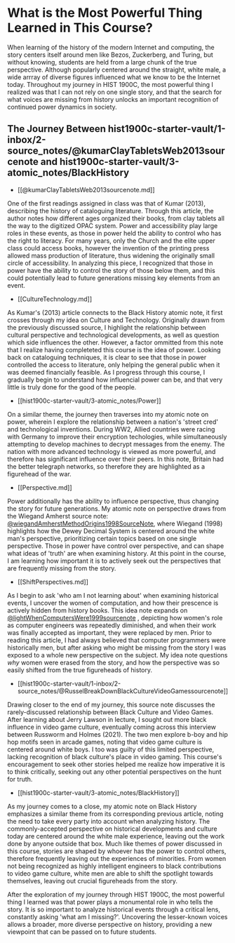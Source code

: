 
# What is the Most Powerful Thing Learned in This Course?


When learning of the history of the modern Internet and computing, the story centers itself around men like Bezos, Zuckerberg, and Turing, but without knowing, students are held from a large chunk of the true perspective. Although popularly centered around the straight, white male, a wide arrray of diverse figures influenced what we know to be the Internet today. Throughout my journey in HIST 1900C, the most powerful thing I realized was that I can not rely on one single story, and that the search for what voices are missing from history unlocks an important recognition of continued power dynamics in society. 

## The Journey Between hist1900c-starter-vault/1-inbox/2-source_notes/@kumarClayTabletsWeb2013sourcenote and hist1900c-starter-vault/3-atomic_notes/BlackHistory

- [[@kumarClayTabletsWeb2013sourcenote.md]]

One of the first readings assigned in class was that of Kumar (2013), describing the history of cataloguing literature. Through this article, the author notes how different ages organized their books, from clay tablets all the way to the digitized OPAC system. Power and accessibility play large roles in these events, as those in power held the ability to control who has the right to literacy. For many years, only the Church and the elite upper class could access books, however the invention of the printing press allowed mass production of literature, thus widening the originally small circle of accessibility. In analyzing this piece, I recognized that those in power have the ability to control the story of those below them, and this could potentially lead to future generations missing key elements from an event.

- [[CultureTechnology.md]]

As Kumar's (2013) article connects to the Black History atomic note, it first crosses through my idea on Culture and Technology. Originally drawn from the previously discussed source, I highlight the relationship between cultural perspective and technological developments, as well as question which side influences the other. However, a factor ommitted from this note that I realize having completeted this course is the idea of power. Looking back on cataloguing techniques, it is clear to see that those in power controlled the access to literature, only helping the general public when it was deemed financially feasible. As I progress through this course, I gradually begin to understand how influencial power can be, and that very little is truly done for the good of the people. 

- [[hist1900c-starter-vault/3-atomic_notes/Power]]

On a similar theme, the journey then traverses into my atomic note on power, wherein I explore the relationship between a nation's 'street cred' and technological inventions. During WW2, Allied countries were racing with Germany to improve their encryption techologies, while simultaneously attempting to develop machines to decrypt messages from the enemy. The nation with more advanced technology is viewed as more powerful, and therefore has significant influence over their peers. In this note, Britain had the better telegraph networks, so therefore they are highlighted as a figurehead of the war. 

- [[Perspective.md]]

Power additionally has the ability to influence perspective, thus changing the story for future generations. My atomic note on perspective draws from the Wiegand Amherst source note:  [@wiegandAmherstMethodOrigins1998SourceNote](@wiegandAmherstMethodOrigins1998SourceNote.md), where Wiegand (1998) highlights how the Dewey Decimal System is centered around the white man's perspective, prioritizing certain topics based on one single perspective. Those in power have control over perspective, and can shape what ideas of 'truth' are when examining history. At this point in the course, I am learning how important it is to actively seek out the perspectives that are frequently missing from the story.

- [[ShiftPerspectives.md]]

As I begin to ask 'who am I not learning about' when examining historical events, I uncover the women of computation, and how their prescence is actively hidden from history books. This idea note expands on [@lightWhenComputersWere1999sourcenote](@lightWhenComputersWere1999sourcenote.md) , depicting how women's role as computer engineers was repeatedly diminished, and when their work was finally accepted as important, they were replaced by men. Prior to reading this article, I had always believed that computer programmers were historically men, but after asking who might be missing from the story I was exposed to a whole new perspective on the subject. My idea note questions *why* women were erased from the story, and how the perspective was so easily shifted from the true figureheads of history.

- [[hist1900c-starter-vault/1-inbox/2-source_notes/@RusselBreakDownBlackCultureVideoGamessourcenote]]

Drawing closer to the end of my journey, this source note discusses the rarely-discussed relationship between Black Culture and Video Games. After learning about Jerry Lawson in lecture, I sought out more black influence in video game culture, eventually coming across this interview between Russworm and Holmes (2021). The two men explore b-boy and hip hop motifs seen in arcade games, noting that video game culture is centered around white boys. I too was guilty of this limited perspective,  lacking recognition of black culture's place in video gaming. This course's encouragement to seek other stories helped me realize how imperative it is to think critically, seeking out any other potential perspectives on the hunt for truth.

- [[hist1900c-starter-vault/3-atomic_notes/BlackHistory]]

As my journey comes to a close, my atomic note on Black History emphasizes a similar theme from its corresponding previous article, noting the need to take every party into account when analyzing history. The commonly-accepted perspective on historical developments and culture today are centered around the white male experience, leaving out the work done by anyone outside that box. Much like themes of power discussed in this course, stories are shaped by whoever has the power to control others, therefore frequently leaving out the experiences of minorities. From women not being recognized as highly intelligent engineers to black contributions to video game culture, white men are able to shift the spotlight towards themselves, leaving out crucial figureheads from the story. 

After the exploration of my journey through HIST 1900C, the most powerful thing I learned was that power plays a monumental role in who tells the story. It is so important to analyze historical events through a critical lens, constantly asking 'what am I missing?'. Uncovering the lesser-known voices allows a broader, more diverse perspective on history, providing a new viewpoint that can be passed on to future students. 

